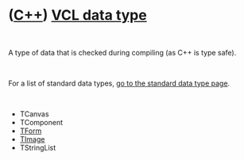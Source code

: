 



 

 

 

 

 

([C++](Cpp.htm)) [VCL data type](CppDataType.htm)
=================================================

 

A type of data that is checked during compiling (as C++ is type safe).

 

For a list of standard data types, [go to the standard data type
page](CppDataType.htm).

 

-   TCanvas
-   TComponent
-   [TForm](CppTForm.htm)
-   [TImage](CppTImage.htm)
-   TStringList

 

 

 

 

 





 



